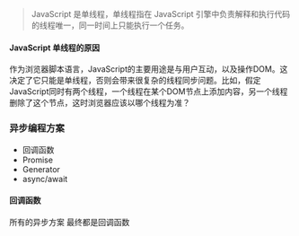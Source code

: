 > JavaScript 是单线程，单线程指在 JavaScript 引擎中负责解释和执行代码的线程唯一，同一时间上只能执行一个任务。

#### JavaScript 单线程的原因

作为浏览器脚本语言，JavaScript的主要用途是与用户互动，以及操作DOM。这决定了它只能是单线程，否则会带来很复杂的线程同步问题。比如，假定JavaScript同时有两个线程，一个线程在某个DOM节点上添加内容，另一个线程删除了这个节点，这时浏览器应该以哪个线程为准？


### 异步编程方案

* 回调函数
* Promise
* Generator
* async/await

#### 回调函数

所有的异步方案 最终都是回调函数
